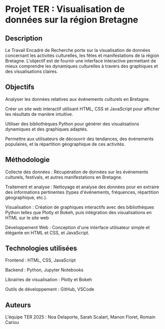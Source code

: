 # Projet TER : Visualisation de données sur la région Bretagne
## Description
Le Travail Encadré de Recherche porte sur la visualisation de données concernant les activités culturelles, les fêtes et manifestations de la région Bretagne. L'objectif est de fournir une interface interactive permettant de mieux comprendre les dynamiques culturelles à travers des graphiques et des visualisations claires.

## Objectifs
Analyser les données relatives aux événements culturels en Bretagne.

Créer un site web interactif utilisant HTML, CSS et JavaScript pour afficher les résultats de manière intuitive.

Utiliser des bibliothèques Python pour générer des visualisations dynamiques et des graphiques adaptés.

Permettre aux utilisateurs de découvrir des tendances, des événements populaires, et la répartition géographique de ces activités.

## Méthodologie
Collecte des données : Récupération de données sur les événements culturels, festivals, et autres manifestations en Bretagne.

Traitement et analyse : Nettoyage et analyse des données pour en extraire des informations pertinentes (types d'événements, fréquences, répartition géographique, etc.).

Visualisation : Création de graphiques interactifs avec des bibliothèques Python telles que Plotly et Bokeh, puis intégration des visualisations en HTML sur le site web

Développement Web : Conception d'une interface utilisateur simple et élégante en HTML et CSS, et JavaScript.

## Technologies utilisées
Frontend : HTML, CSS, JavaScript

Backend : Python, Jupyter Notebooks

Librairies de visualisation : Plotly et Bokeh

Outils de développement : GitHub, VSCode

## Auteurs
L'équipe TER 2025 : Noa Delaporte, Sarah Scalart, Manon Floret, Romain Cariou
